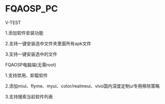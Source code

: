# FQAOSP_PC

V-TEST

1.添加软件安装功能

2.支持一键安装选中文件夹里面所有apk文件

3.支持一键安装选中的文件



FQAOSP电脑端(无需root)

1.支持禁用、卸载软件

2.添加miui、flyme、myui、color/realmeui、vivo国内深度定制ui专用移除策略

3.支持搜索当前软件列表

